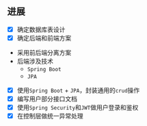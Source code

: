 ## 进展
- [x] 确定数据库表设计
- [x] 确定后端和前端方案
- 采用前后端分离方案
- 后端涉及技术
	- `Spring Boot`
	- `JPA`
- [x] 使用`Spring Boot` + `JPA`，封装通用的`crud`操作
- [x] 编写用户部分接口文档
- [x] 使用`Spring Security`和`JWT`做用户登录和鉴权
- [x] 在控制层做统一异常处理 
<!--stackedit_data:
eyJoaXN0b3J5IjpbLTY1NzU3NDc3Nl19
-->